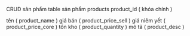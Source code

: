 CRUD sản phẩm table sản phẩm products product_id ( khóa chính )

tên ( product_name )
giá bán ( product_price_sell )
giá niêm yết ( product_price_core )
tồn kho ( product_quantity )
mô tả ( product_desc )